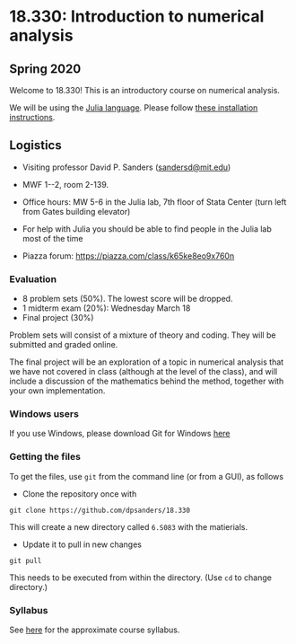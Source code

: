 # 18.330: Introduction to numerical analysis

## Spring 2020

Welcome to 18.330! This is an introductory course on numerical analysis.

We will be using the [Julia language](www.julialang.org). Please follow [these installation instructions](installation.md).

## Logistics

- Visiting professor David P. Sanders ([sandersd@mit.edu](mailto:sandersd@mit.edu))

- MWF 1--2, room 2-139.

- Office hours: MW 5-6 in the Julia lab, 7th floor of Stata Center (turn left from Gates building elevator)

- For help with Julia you should be able to find people in the Julia lab most of the time

- Piazza forum: https://piazza.com/class/k65ke8eo9x760n

### Evaluation

- 8 problem sets (50%). The lowest score will be dropped.
- 1 midterm exam (20%): Wednesday March 18
- Final project (30%)

Problem sets will consist of a mixture of theory and coding. They will be submitted and graded online.

The final project will be an exploration of a topic in numerical analysis that we have not covered in class (although at the level of the class), and will include a discussion of the mathematics behind the method, together with your own implementation.


### Windows users

If you use Windows, please download Git for Windows [here](https://gitforwindows.org)

### Getting the files

To get the files, use `git` from the command line (or from a GUI), as follows

- Clone the repository once with
```
git clone https://github.com/dpsanders/18.330
```
This will create a new directory called `6.S083` with the matierials.


- Update it to pull in new changes
```
git pull
```
This needs to be executed from within the directory. (Use `cd` to change directory.)

### Syllabus
See [here](syllabus.md) for the approximate course syllabus.
